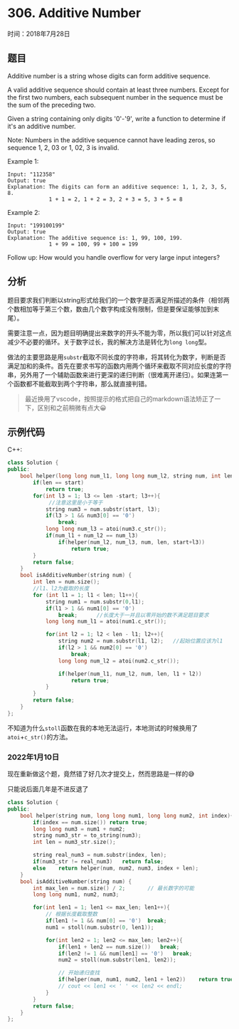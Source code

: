 # 306. Additive Number

时间：2018年7月28日

## 题目

Additive number is a string whose digits can form additive sequence.

A valid additive sequence should contain at least three numbers. Except for the first two numbers, each subsequent number in the sequence must be the sum of the preceding two.

Given a string containing only digits '0'-'9', write a function to determine if it's an additive number.

Note: Numbers in the additive sequence cannot have leading zeros, so sequence 1, 2, 03 or 1, 02, 3 is invalid.

Example 1:

```no
Input: "112358"
Output: true
Explanation: The digits can form an additive sequence: 1, 1, 2, 3, 5, 8.
             1 + 1 = 2, 1 + 2 = 3, 2 + 3 = 5, 3 + 5 = 8
```

Example 2:

```no
Input: "199100199"
Output: true
Explanation: The additive sequence is: 1, 99, 100, 199.
             1 + 99 = 100, 99 + 100 = 199
```

Follow up:
How would you handle overflow for very large input integers?

## 分析

题目要求我们判断以string形式给我们的一个数字是否满足所描述的条件（相邻两个数相加等于第三个数，数由几个数字构成没有限制，但是要保证能够加到末尾）。

需要注意一点，因为题目明确提出来数字的开头不能为零，所以我们可以针对这点减少不必要的循环。关于数字过长，我的解决方法是转化为``long long``型。

做法的主要思路是用``substr``截取不同长度的字符串，将其转化为数字，判断是否满足加和的条件。首先在要求书写的函数内用两个循环来截取不同对应长度的字符串，另外用了一个辅助函数来进行更深的递归判断（很难离开递归）。如果连第一个函数都不能截取到两个字符串，那么就直接判错。

>最近换用了vscode，按照提示的格式把自己的markdown语法矫正了一下，区别和之前稍微有点大😀

## 示例代码

C++:

```cpp
class Solution {
public:
    bool helper(long long num_l1, long long num_l2, string num, int len, int start){
        if(len == start)
            return true;
        for(int l3 = 1; l3 <= len -start; l3++){  
             //注意这里是小于等于
            string num3 = num.substr(start, l3);
            if(l3 > 1 && num3[0] == '0')
                break;
            long long num_l3 = atoi(num3.c_str());
            if(num_l1 + num_l2 == num_l3)
                if(helper(num_l2, num_l3, num, len, start+l3))
                    return true;
        }
        return false;
    }
    bool isAdditiveNumber(string num) {
        int len = num.size();
        //l1、l2为截取的长度
        for (int l1 = 1; l1 < len; l1++){
            string num1 = num.substr(0,l1);
            if(l1 > 1 && num1[0] == '0')
                break;      //长度大于一并且以零开始的数不满足题目要求
            long long num_l1 = atoi(num1.c_str());

            for(int l2 = 1; l2 < len - l1; l2++){
                string num2 = num.substr(l1, l2);   //起始位置应该为l1
                if(l2 > 1 && num2[0] == '0')
                    break;
                long long num_l2 = atoi(num2.c_str());

                if(helper(num_l1, num_l2, num, len, l1 + l2))
                    return true;
            }
        }
        return false;
    }
};
```

不知道为什么``stoll``函数在我的本地无法运行，本地测试的时候换用了``atoi``+``c_str()``的方法。


### 2022年1月10日

现在重新做这个题，竟然错了好几次才提交上，然而思路是一样的😅

只能说后面几年是不进反退了

```cpp
class Solution {
public:
    bool helper(string num, long long num1, long long num2, int index){
        if(index == num.size()) return true;
        long long num3 = num1 + num2;
        string num3_str = to_string(num3);
        int len = num3_str.size();

        string real_num3 = num.substr(index, len);
        if(num3_str != real_num3)   return false;
        else    return helper(num, num2, num3, index + len);
    }
    bool isAdditiveNumber(string num) {
        int max_len = num.size() / 2;       // 最长数字的可能
        long long num1, num2, num3;

        for(int len1 = 1; len1 <= max_len; len1++){
            // 根据长度截取整数
            if(len1 != 1 && num[0] == '0')  break;
            num1 = stoll(num.substr(0, len1));

            for(int len2 = 1; len2 <= max_len; len2++){
                if(len1 + len2 == num.size())   break;
                if(len2 != 1 && num[len1] == '0')   break;
                num2 = stoll(num.substr(len1, len2));

                // 开始递归查找
                if(helper(num, num1, num2, len1 + len2))    return true;
                // cout << len1 << ' ' << len2 << endl;
            }
        }
        return false;
    }
};
```